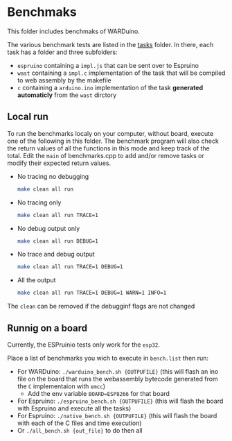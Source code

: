# Benchmaks

This folder includes benchmaks of WARDuino.

The various benchmark tests are listed in the [tasks](tasks) folder. In there, each task has a folder and three subfolders:

- `espruino` containing a `impl.js` that can be sent over to Espruino
- `wast` containing a `impl.c` implementation of the task that will be compiled to web assembly by the makefile
- `c` containing a `arduino.ino` implementation of the task **generated automaticly** from the `wast` dirctory

## Local run

To run the benchmarks localy on your computer, without board, execute one of the following in this folder.
The benchmark program will also check the return values of all the functions in this mode and keep track of the total.
Edit the `main` of benchmarks.cpp to add and/or remove tasks or modify their expected return values.

- No tracing no debugging
  ```bash
  make clean all run
  ```
- No tracing only
  ```bash
  make clean all run TRACE=1
  ```
- No debug output only
  ```bash
  make clean all run DEBUG=1
  ```
- No trace and debug output
  ```bash
  make clean all run TRACE=1 DEBUG=1
  ```
- All the output
  ```bash
  make clean all run TRACE=1 DEBUG=1 WARN=1 INFO=1
  ```

The `clean` can be removed if the debugginf flags are not changed

## Runnig on a board

Currently, the ESPruinio tests only work for the `esp32`.

Place a list of benchmarks you wich to execute in `bench.list` then run:

- For WARDuino: `./warduino_bench.sh {OUTPUFILE}` (this will flash an ino file on the board that runs the webassembly bytecode generated from the `C` implementaion with `emcc`)
   - Add the env variable `BOARD=ESP8266` for that board
- For Espruino: `./espruino_bench.sh {OUTPUFILE}` (this will flash the board with Espruino and execute all the tasks)
- For Espruino: `./native_bench.sh {OUTPUFILE}` (this will flash the board with each of the C files and time execution)
- Or `./all_bench.sh {out_file}` to do then all

